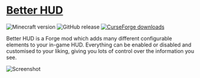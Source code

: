 # [Better HUD](https://minecraft.curseforge.com/projects/better-hud)

![Minecraft version](https://img.shields.io/badge/minecraft-1.12.2-69C12E.svg) ![GitHub release](https://img.shields.io/github/release/mccreery/better-hud.svg) [![CurseForge downloads](http://cf.way2muchnoise.eu/full_better-hud_downloads.svg)](https://minecraft.curseforge.com/projects/better-hud)

Better HUD is a Forge mod which adds many different configurable elements to your in-game HUD. Everything can be enabled or disabled and customised to your liking, giving you lots of control over the information you see.

![Screenshot](http://i.imgur.com/xqyNOhj.png)
